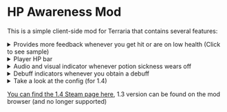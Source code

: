 # HP Awareness Mod
This is a simple client-side mod for Terraria that contains several features:

<Details>
  <Summary>Provides more feedback whenever you get hit or are on low health (Click to see sample)</Summary>
  <img src="https://steamuserimages-a.akamaihd.net/ugc/1702909413641986435/1BAF21EBF668D8AB48F8A64944D0C2E4C7FFFAE7/?imw=637&imh=358&ima=fit&impolicy=Letterbox&imcolor=%23000000&letterbox=false">
</Details>

<Details>
  <Summary>Player HP bar</Summary>
  <img src="https://steamuserimages-a.akamaihd.net/ugc/1695031707209870283/62AC195008784E392FFC53D74F9A7BBCFC0B411A/?imw=637&imh=358&ima=fit&impolicy=Letterbox&imcolor=%23000000&letterbox=false">
</Details>

<Details>
  <Summary>Audio and visual indicator whenever potion sickness wears off</Summary>
  <img src="https://steamuserimages-a.akamaihd.net/ugc/1702909413641998170/9D66ACB82C4E3422F94941ACD6BE1B5A370C394D/?imw=637&imh=358&ima=fit&impolicy=Letterbox&imcolor=%23000000&letterbox=false">
</Details>
  
<Details>
  <Summary>Debuff indicators whenever you obtain a debuff</Summary>
  <img src="https://steamuserimages-a.akamaihd.net/ugc/1702909413642000496/F33BE0E05E716CB1F2584F650A0C9D9383EE6C3D/?imw=637&imh=358&ima=fit&impolicy=Letterbox&imcolor=%23000000&letterbox=false">
</Details>

<Details>
  <Summary>Take a look at the config (for 1.4)</Summary>
  <img src="https://steamuserimages-a.akamaihd.net/ugc/1885345924643762598/B629BA945946A3A5FBA720141FF6483FEB233AF5/?imw=5000&imh=5000&ima=fit&impolicy=Letterbox&imcolor=#000000&letterbox=false">
</Details>

[You can find the 1.4 Steam page here](https://steamcommunity.com/sharedfiles/filedetails/?id=2564503881), 1.3 version can be found on the mod browser (and no longer supported)
